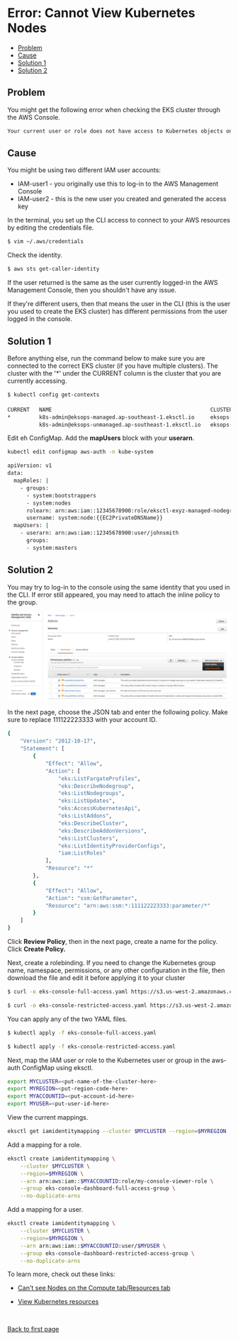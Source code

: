 
# Error: Cannot View Kubernetes Nodes 

- [Problem](#problem)
- [Cause](#cause)
- [Solution 1](#solution-1)
- [Solution 2](#solution-2)


## Problem

You might get the following error when checking the EKS cluster through the AWS Console.

```bash
Your current user or role does not have access to Kubernetes objects on this EKS cluster 
```

## Cause 

You might be using two different IAM user accounts:

- IAM-user1 - you originally use this to log-in to the AWS Management Console 
- IAM-user2 - this is the new user you created and generated the access key 

In the terminal, you set up the CLI access to connect to your AWS resources by editing
the credentials file. 

```bash
$ vim ~/.aws/credentials 
```

Check the identity.

```bash
$ aws sts get-caller-identity  
```

If the user returned is the same as the user currently logged-in the AWS Management Console, then you shouldn't have any issue.

If they're different users, then that means the user in the CLI (this is the user you used to create the EKS cluster) has different permissions from the user logged in the console.

## Solution 1 

Before anything else, run the command below  to make sure you are connected to the correct EKS cluster (if you have multiple clusters). The cluster with the '*' under the CURRENT column is the cluster that you are currently accessing.

```bash
$ kubectl config get-contexts

CURRENT   NAME                                                  CLUSTER                                     AUTHINFO                                              NAMESPACE
*         k8s-admin@eksops-managed.ap-southeast-1.eksctl.io     eksops-managed.ap-southeast-1.eksctl.io     k8s-admin@eksops-managed.ap-southeast-1.eksctl.io
          k8s-admin@eksops-unmanaged.ap-southeast-1.eksctl.io   eksops-unmanaged.ap-southeast-1.eksctl.io   k8s-admin@eksops-unmanaged.ap-southeast-1.eksctl.io
```

Edit eh ConfigMap. Add the **mapUsers** block with your **userarn**.

```bash
kubectl edit configmap aws-auth -n kube-system 
```
```bash
apiVersion: v1
data:
  mapRoles: |
    - groups:
      - system:bootstrappers
      - system:nodes
      rolearn: arn:aws:iam::12345678900:role/eksctl-exyz-managed-nodegroup-e-NodeInstanceRole-1OOHCL1LJM327
      username: system:node:{{EC2PrivateDNSName}}
  mapUsers: |
    - userarn: arn:aws:iam::12345678900:user/johnsmith
      groups:
      - system:masters 
```

## Solution 2 

You may try to log-in to the console using the same identity that you used in the CLI. If error still appeared, you may need to attach the inline policy to the group.

![](../../Images/labxx-attachinlinepolicytogroupjson.png)  

In the next page, choose the JSON tab and enter the following policy. Make sure to replace 111122223333 with your account ID.

```bash
{
    "Version": "2012-10-17",
    "Statement": [
        {
            "Effect": "Allow",
            "Action": [
                "eks:ListFargateProfiles",
                "eks:DescribeNodegroup",
                "eks:ListNodegroups",
                "eks:ListUpdates",
                "eks:AccessKubernetesApi",
                "eks:ListAddons",
                "eks:DescribeCluster",
                "eks:DescribeAddonVersions",
                "eks:ListClusters",
                "eks:ListIdentityProviderConfigs",
                "iam:ListRoles"
            ],
            "Resource": "*"
        },
        {
            "Effect": "Allow",
            "Action": "ssm:GetParameter",
            "Resource": "arn:aws:ssm:*:111122223333:parameter/*"
        }
    ]
}   
```

Click **Review Policy**, then in the next page, create a name for the policy. Click **Create Policy.** 

Next, create a rolebinding. If you need to change the Kubernetes group name, namespace, permissions, or any other configuration in the file, then download the file and edit it before applying it to your cluster

```bash
$ curl -o eks-console-full-access.yaml https://s3.us-west-2.amazonaws.com/amazon-eks/docs/eks-console-full-access.yaml
```
```bash
$ curl -o eks-console-restricted-access.yaml https://s3.us-west-2.amazonaws.com/amazon-eks/docs/eks-console-restricted-access.yaml 
```

You can apply any of the two YAML files.

```bash
$ kubectl apply -f eks-console-full-access.yaml
```
```bash
$ kubectl apply -f eks-console-restricted-access.yaml
```

Next, map the IAM user or role to the Kubernetes user or group in the aws-auth ConfigMap using eksctl.

```bash
export MYCLUSTER=<put-name-of-the-cluster-here> 
export MYREGION=<put-region-code-here> 
export MYACCOUNTID=<put-account-id-here>
export MYUSER=<put-user-id-here>
```

View the current mappings.

```bash
eksctl get iamidentitymapping --cluster $MYCLUSTER --region=$MYREGION 
```

Add a mapping for a role.

```bash
eksctl create iamidentitymapping \
    --cluster $MYCLUSTER \
    --region=$MYREGION \
    --arn arn:aws:iam::$MYACCOUNTID:role/my-console-viewer-role \
    --group eks-console-dashboard-full-access-group \
    --no-duplicate-arns 
```

Add a mapping for a user.

```bash
eksctl create iamidentitymapping \
    --cluster $MYCLUSTER \
    --region=$MYREGION \
    --arn arn:aws:iam::$MYACCOUNTID:user/$MYUSER \
    --group eks-console-dashboard-restricted-access-group \
    --no-duplicate-arns
```

To learn more, check out these links:

- [Can't see Nodes on the Compute tab/Resources tab](https://docs.aws.amazon.com/eks/latest/userguide/troubleshooting_iam.html#security-iam-troubleshoot-cannot-view-nodes-or-workloads)

- [View Kubernetes resources](https://docs.aws.amazon.com/eks/latest/userguide/view-kubernetes-resources.html#view-kubernetes-resources-permissions)



<br>

[Back to first page](../../README.md#troubleshooting-guides)


